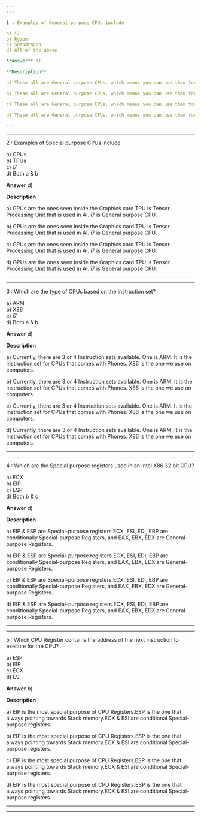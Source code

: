 ```yaml
---
---

1 : Examples of General-purpose CPUs include  

a) i7  
b) Ryzon  
c) Snapdragon  
d) All of the above  

**Answer** d) 

**Description**  

a) These all are General purpose CPUs, which means you can use them for any type of calculation.

b) These all are General purpose CPUs, which means you can use them for any type of calculation.

c) These all are General purpose CPUs, which means you can use them for any type of calculation.

d) These all are General purpose CPUs, which means you can use them for any type of calculation.

---
```

---

2 : Examples of Special purpose CPUs include  

a) GPUs  
b) TPUs  
c) i7  
d) Both a & b  

**Answer** d) 

**Description**  

a) GPUs are the ones seen inside the Graphics card.TPU is Tensor Processing Unit that is used in AI. i7 is General purpose CPU.

b) GPUs are the ones seen inside the Graphics card.TPU is Tensor Processing Unit that is used in AI. i7 is General purpose CPU.

c) GPUs are the ones seen inside the Graphics card.TPU is Tensor Processing Unit that is used in AI. i7 is General purpose CPU.

d) GPUs are the ones seen inside the Graphics card.TPU is Tensor Processing Unit that is used in AI. i7 is General purpose CPU.

---
---

3 : Which are the type of CPUs based on the instruction set?  

a) ARM  
b) X86  
c) i7  
d) Both a & b  

**Answer** d) 

**Description**  

a) Currently, there are 3 or 4 Instruction sets available. One is ARM. It is the Instruction set for CPUs that comes with Phones. X86 is the one we use on computers.

b) Currently, there are 3 or 4 Instruction sets available. One is ARM. It is the Instruction set for CPUs that comes with Phones. X86 is the one we use on computers.

c) Currently, there are 3 or 4 Instruction sets available. One is ARM. It is the Instruction set for CPUs that comes with Phones. X86 is the one we use on computers.

d) Currently, there are 3 or 4 Instruction sets available. One is ARM. It is the Instruction set for CPUs that comes with Phones. X86 is the one we use on computers.

---
---

4 : Which are the Special purpose registers used in an Intel X86 32 bit CPU?  

a) ECX  
b) EIP  
c) ESP  
d) Both b & c

**Answer** d) 

**Description**  

a) EIP & ESP are Special-purpose registers.ECX, ESI, EDI, EBP are conditionally Special-purpose Registers, and EAX, EBX, EDX are General-purpose Registers.

b) EIP & ESP are Special-purpose registers.ECX, ESI, EDI, EBP are conditionally Special-purpose Registers, and EAX, EBX, EDX are General-purpose Registers.

c) EIP & ESP are Special-purpose registers.ECX, ESI, EDI, EBP are conditionally Special-purpose Registers, and EAX, EBX, EDX are General-purpose Registers.

d) EIP & ESP are Special-purpose registers.ECX, ESI, EDI, EBP are conditionally Special-purpose Registers, and EAX, EBX, EDX are General-purpose Registers.

---
---

5 : Which CPU Register contains the address of the next instruction to execute for the CPU?  

a) ESP  
b) EIP  
c) ECX  
d) ESI  

**Answer** b) 

**Description**  

a) EIP is the most special purpose of CPU Registers.ESP is the one that always pointing towards Stack memory.ECX & ESI are conditional Special-purpose registers.

b) EIP is the most special purpose of CPU Registers.ESP is the one that always pointing towards Stack memory.ECX & ESI are conditional Special-purpose registers.

c) EIP is the most special purpose of CPU Registers.ESP is the one that always pointing towards Stack memory.ECX & ESI are conditional Special-purpose registers.

d) EIP is the most special purpose of CPU Registers.ESP is the one that always pointing towards Stack memory.ECX & ESI are conditional Special-purpose registers.

---
---




